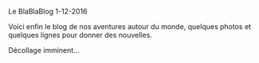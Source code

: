 Le BlaBlaBlog
1-12-2016

Voici enfin le blog de nos aventures autour du monde, quelques photos et quelques lignes pour donner des nouvelles.

Décollage imminent...
